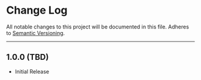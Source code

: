 # Change Log
All notable changes to this project will be documented in this file.
Adheres to [Semantic Versioning](http://semver.org/).

---

## 1.0.0 (TBD)

* Initial Release
